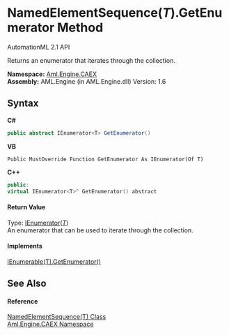 # NamedElementSequence(*T*).GetEnumerator Method 
AutomationML 2.1 API 

Returns an enumerator that iterates through the collection.

**Namespace:**&nbsp;<a href="N_Aml_Engine_CAEX">Aml.Engine.CAEX</a><br />**Assembly:**&nbsp;AML.Engine (in AML.Engine.dll) Version: 1.6

## Syntax

**C#**<br />
``` C#
public abstract IEnumerator<T> GetEnumerator()
```

**VB**<br />
``` VB
Public MustOverride Function GetEnumerator As IEnumerator(Of T)
```

**C++**<br />
``` C++
public:
virtual IEnumerator<T>^ GetEnumerator() abstract
```


#### Return Value
Type: <a href="https://docs.microsoft.com/dotnet/api/system.collections.generic.ienumerator-1" target="_parent" rel="noopener noreferrer">IEnumerator</a>(<a href="T_Aml_Engine_CAEX_NamedElementSequence_1">*T*</a>)<br />An enumerator that can be used to iterate through the collection.

#### Implements
<a href="https://docs.microsoft.com/dotnet/api/system.collections.generic.ienumerable-1.getenumerator#System_Collections_Generic_IEnumerable_1_GetEnumerator" target="_parent" rel="noopener noreferrer">IEnumerable(T).GetEnumerator()</a><br />

## See Also


#### Reference
<a href="T_Aml_Engine_CAEX_NamedElementSequence_1">NamedElementSequence(T) Class</a><br /><a href="N_Aml_Engine_CAEX">Aml.Engine.CAEX Namespace</a><br />